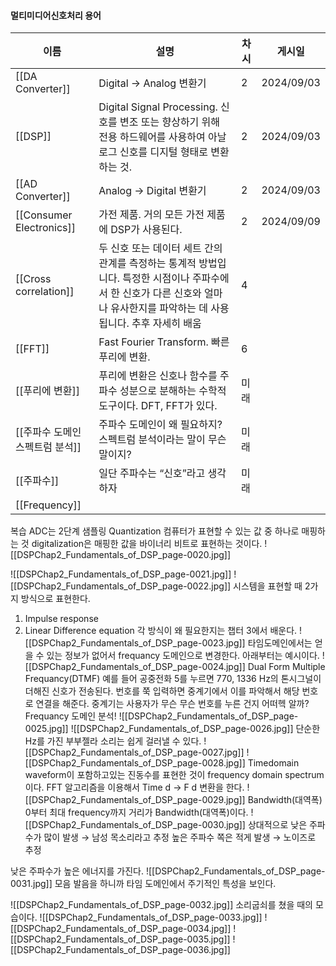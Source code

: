 #### 멀티미디어신호처리 용어
|이름|설명|차시|게시일|
|---|---|---|---|
|[[DA Converter]]|Digital → Analog 변환기|2|2024/09/03|
|[[DSP]]|Digital Signal Processing. 신호를 변조 또는 향상하기 위해 전용 하드웨어를 사용하여 아날로그 신호를 디지털 형태로 변환하는 것.|2|2024/09/03|
|[[AD Converter]]|Analog → Digital 변환기|2|2024/09/03|
|[[Consumer Electronics]]|가전 제품. 거의 모든 가전 제품에 DSP가 사용된다.|2|2024/09/09|
|[[Cross correlation]]|두 신호 또는 데이터 세트 간의 관계를 측정하는 통계적 방법입니다. 특정한 시점이나 주파수에서 한 신호가 다른 신호와 얼마나 유사한지를 파악하는 데 사용됩니다. 추후 자세히 배움|4||
|[[FFT]]|Fast Fourier Transform. 빠른 푸리에 변환.|6||
|[[푸리에 변환]]|푸리에 변환은 신호나 함수를 주파수 성분으로 분해하는 수학적 도구이다. DFT, FFT가 있다.|미래||
|[[주파수 도메인 스펙트럼 분석]]|주파수 도메인이 왜 필요하지? 스펙트럼 분석이라는 말이 무슨 말이지?|미래||
|[[주파수]]|일단 주파수는 “신호”라고 생각하자|미래||
|[[Frequency]]||||
  
  
복습
ADC는 2단계
샘플링
Quantization
컴퓨터가 표현할 수 있는 값 중 하나로 매핑하는 것
digitalization은 매핑한 값을 바이너리 비트로 표현하는 것이다.
![[DSPChap2_Fundamentals_of_DSP_page-0020.jpg]]
  
![[DSPChap2_Fundamentals_of_DSP_page-0021.jpg]]
![[DSPChap2_Fundamentals_of_DSP_page-0022.jpg]]
시스템을 표현할 때 2가지 방식으로 표현한다.
1. Impulse response
2. Linear Difference equation
각 방식이 왜 필요한지는 챕터 3에서 배운다.
![[DSPChap2_Fundamentals_of_DSP_page-0023.jpg]]
타임도메인에서는 얻을 수 있는 정보가 없어서 frequancy 도메인으로 변경한다.
아래부터는 예시이다.
![[DSPChap2_Fundamentals_of_DSP_page-0024.jpg]]
Dual Form Multiple Frequancy(DTMF)
예를 들어 공중전화 5를 누르면 770, 1336 Hz의 톤시그널이 더해진 신호가 전송된다.
번호를 쭉 입력하면 중계기에서 이를 파악해서 해당 번호로 연결을 해준다.
중계기는 사용자가 무슨 무슨 번호를 누른 건지 어떠헥 알까?
Frequancy 도메인 분석!
![[DSPChap2_Fundamentals_of_DSP_page-0025.jpg]]
![[DSPChap2_Fundamentals_of_DSP_page-0026.jpg]]
단순한 Hz를 가진 부부젤라 소리는 쉽게 걸러낼 수 있다.
![[DSPChap2_Fundamentals_of_DSP_page-0027.jpg]]
![[DSPChap2_Fundamentals_of_DSP_page-0028.jpg]]
Timedomain waveform이 포함하고있는 진동수를 표현한 것이 frequency domain spectrum이다.
FFT 알고리즘을 이용해서 Time d → F d 변환을 한다.
![[DSPChap2_Fundamentals_of_DSP_page-0029.jpg]]
Bandwidth(대역폭)
0부터 최대 frequency까지 거리가 Bandwidth(대역폭)이다.
![[DSPChap2_Fundamentals_of_DSP_page-0030.jpg]]
상대적으로 낮은 주파수가 많이 발생 → 남성 목소리라고 추정
높은 주파수 쪽은 적게 발생 → 노이즈로 추정
  
낮은 주파수가 높은 에너지를 가진다.
![[DSPChap2_Fundamentals_of_DSP_page-0031.jpg]]
모음 발음을 하니까 타임 도메인에서 주기적인 특성을 보인다.
  
![[DSPChap2_Fundamentals_of_DSP_page-0032.jpg]]
소리굽쇠를 쳤을 때의 모습이다.
![[DSPChap2_Fundamentals_of_DSP_page-0033.jpg]]
![[DSPChap2_Fundamentals_of_DSP_page-0034.jpg]]
![[DSPChap2_Fundamentals_of_DSP_page-0035.jpg]]
![[DSPChap2_Fundamentals_of_DSP_page-0036.jpg]]